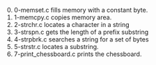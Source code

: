 0. 0-memset.c fills memory with a constant byte.
1. 1-memcpy.c copies memory area.
2. 2-strchr.c locates a character in a string
3. 3-strspn.c gets the length of a prefix substring
4. 4-strpbrk.c searches a string for a set of bytes
5. 5-strstr.c locates a substring.
6. 7-print_chessboard.c prints the chessboard.
